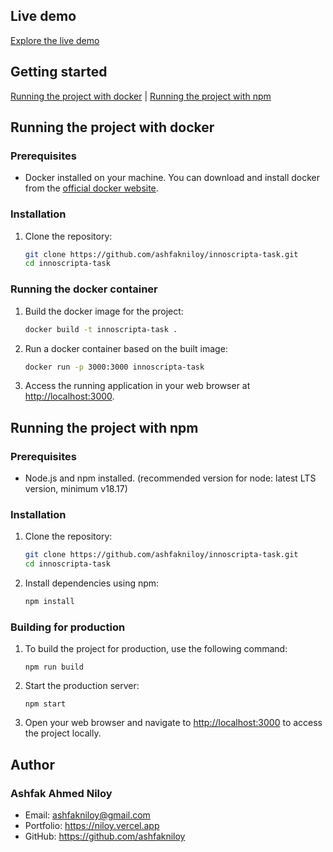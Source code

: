 ## Live demo

[Explore the live demo](https://innoscripta-task-niloy.vercel.app)

## Getting started

[Running the project with docker](#running-the-project-with-docker) | [Running the project with npm](#running-the-project-with-npm)

## Running the project with docker

### Prerequisites

- Docker installed on your machine. You can download and install docker from the [official docker website](https://www.docker.com/products/docker-desktop).

### Installation

1. Clone the repository:

   ```bash
   git clone https://github.com/ashfakniloy/innoscripta-task.git
   cd innoscripta-task
   ```

### Running the docker container

1.  Build the docker image for the project:

    ```bash
    docker build -t innoscripta-task .
    ```

2.  Run a docker container based on the built image:

    ```bash
    docker run -p 3000:3000 innoscripta-task
    ```

3.  Access the running application in your web browser at [http://localhost:3000](http://localhost:3000/).

## Running the project with npm

### Prerequisites

- Node.js and npm installed. (recommended version for node: latest LTS version, minimum v18.17)

### Installation

1. Clone the repository:

   ```bash
   git clone https://github.com/ashfakniloy/innoscripta-task.git
   cd innoscripta-task
   ```

2. Install dependencies using npm:

   ```bash
   npm install
   ```

### Building for production

1.  To build the project for production, use the following command:

    `npm run build`

2.  Start the production server:

    `npm start`

3.  Open your web browser and navigate to [http://localhost:3000](http://localhost:3000/) to access the project locally.

## Author

### Ashfak Ahmed Niloy

- Email: ashfakniloy@gmail.com
- Portfolio: https://niloy.vercel.app
- GitHub: https://github.com/ashfakniloy
